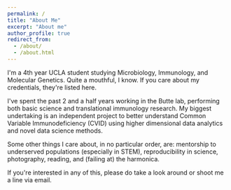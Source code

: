 ```yaml
---
permalink: /
title: "About Me"
excerpt: "About me"
author_profile: true
redirect_from: 
  - /about/
  - /about.html
---
```

I'm a 4th year UCLA student studying Microbiology, Immunology, and Molecular Genetics. Quite a mouthful, I know. If you care about my credentials, they're listed here. 

I've spent the past 2 and a half years working in the Butte lab, performing both basic science and translational immunology research. My biggest undertaking is an independent project to better understand Common Variable Immunodeficiency (CVID) using higher dimensional data analytics and novel data science methods. 

Some other things I care about, in no particular order, are: mentorship to underserved populations (especially in STEM), reproducibility in science, photography, reading, and (failing at) the harmonica.

If you're interested in any of this, please do take a look around or shoot me a line via email. 
